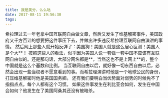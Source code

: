 ```yaml
---
title: 我是美分，么么哒
date: 2017-08-11 19:56:30
tags:
---
```


  希拉理过去一年老拿中国互联网自由做文章，然后又发生了维基解密事件，美国政府又千方百计的想要把这件事压下去，并做出许多违反希拉理互联网自由演讲的事情。
  然后网上那些人就开始反弹了：美国狗！美国人就是这么居心叵测！美国人是个大**！
  按照这些人的看法，似乎因为美国人说一套做一套中国不应该有互联网自由似的。还是那句话，大部分网名都是**，当然这也不是上网上**的，整个中国就是这么个基数和比例。
   当互联网自由以后，就好像一切东西自由以后，必然会出现一些当权者不愿意看到的事。而希拉理演讲时他是一个地球公民的身份，打压维基解密时他是美国国务卿。
    还有我们要明白当优势面对弱势的时候免不了指指点点。每个人都有这个习惯。
    如果这件事发生在利比亚会如何，发生在中国会如何？他发生在了美国阿桑其还没有被暗杀。